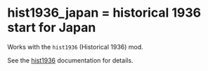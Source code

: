 # hist1936_japan = historical 1936 start for Japan

Works with the `hist1936` (Historical 1936) mod.

See the [hist1936](hist1936.md) documentation for details.
